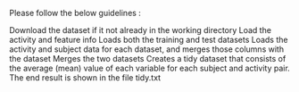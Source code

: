 Please follow the below guidelines :

Download the dataset if it not already in the working directory
Load the activity and feature info
Loads both the training and test datasets
Loads the activity and subject data for each dataset, and merges those columns with the dataset
Merges the two datasets
Creates a tidy dataset that consists of the average (mean) value of each variable for each subject and activity pair.
The end result is shown in the file tidy.txt